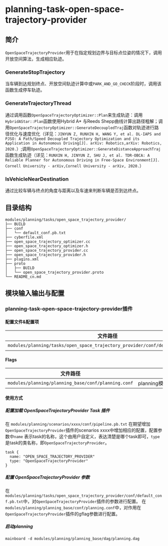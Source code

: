 planning-task-open-space-trajectory-provider
==============

## 简介
`OpenSpaceTrajectoryProvider`用于在指定规划边界与目标点位姿的情况下，调用开放空间算法，生成相应轨迹。

### GenerateStopTrajectory
当车辆到达规划终点、开放空间轨迹计算中或`PARK_AND_GO_CHECK`阶段时，调用该函数生成停车轨迹。

### GenerateTrajectoryThread
通过调用函数`OpenSpaceTrajectoryOptimizer::Plan`来生成轨迹：调用`HybridAStar::Plan`函数使用Hybrid A* 与Reeds Shepp曲线计算出路径粗解；调用`OpenSpaceTrajectoryOptimizer::GenerateDecoupledTraj`函数对轨迹进行路径优化与速度优化（详见：`JINYUN Z, RUNXIN H, WANG Y, et al. DL-IAPS and PJSO: A Path/Speed Decoupled Trajectory Optimization and its Application in Autonomous Driving[J]. arXiv: Robotics,arXiv: Robotics, 2020.`）;调用`OpenSpaceTrajectoryOptimizer::GenerateDistanceApproachTraj`函数生成轨迹（详见：`RUNXIN H, JINYUN Z, SHU J, et al. TDR-OBCA: A Reliable Planner for Autonomous Driving in Free-Space Environment[J]. Cornell University - arXiv,Cornell University - arXiv, 2020.`）

### IsVehicleNearDestination
通过比较车辆与终点的角度与距离以及车速来判断车辆是否到达终点。

## 目录结构 
```shell
modules/planning/tasks/open_space_trajectory_provider/
├── BUILD
├── conf
│   └── default_conf.pb.txt
├── cyberfile.xml
├── open_space_trajectory_optimizer.cc
├── open_space_trajectory_optimizer.h
├── open_space_trajectory_provider.cc
├── open_space_trajectory_provider.h
├── plugins.xml
├── proto
│   ├── BUILD
│   └── open_space_trajectory_provider.proto
└── README_cn.md
```

## 模块输入输出与配置

### planning-task-open-space-trajectory-provider插件

#### 配置文件&配置项
| 文件路径 | 类型/结构 | <div style="width: 300pt">说明</div> |
| ---- | ---- | ---- |
| `modules/planning/tasks/open_space_trajectory_provider/conf/default_conf.pb.txt` | apollo::planning::OpenSpaceTrajectoryProviderConfig | OpenSpaceTrajectoryProvider 的配置文件 |

#### Flags

| 文件路径                                            |  <div style="width: 300pt">说明</div> |
| --------------------------------------------------- |  ------------------------------------ |
| `modules/planning/planning_base/conf/planning.conf` |  planning模块的flag配置文件           |

#### 使用方式
##### 配置加载 OpenSpaceTrajectoryProvider Task 插件
在 `modules/planning/scenarios/xxxx/conf/pipeline.pb.txt` 在期望增加`OpenSpaceTrajectoryProvider`插件的scenarios xxxx中增加相应的配置，配置参数中`name` 表示task的名称，这个由用户自定义，表达清楚是哪个task即可，`type` 是task的类名称，即`OpenSpaceTrajectoryProvider`。
```
task {
  name: "OPEN_SPACE_TRAJECTORY_PROVIDER"
  type: "OpenSpaceTrajectoryProvider"
}
```
##### 配置 OpenSpaceTrajectoryProvider 参数
在`modules/planning/tasks/open_space_trajectory_provider/conf/default_conf.pb.txt`中，对`OpenSpaceTrajectoryProvider`插件的参数进行配置。
在`modules/planning/planning_base/conf/planning.conf`中，对作用在`OpenSpaceTrajectoryProvider`插件的gflag参数进行配置。
##### 启动planning
```shell
mainboard -d modules/planning/planning_base/dag/planning.dag
```